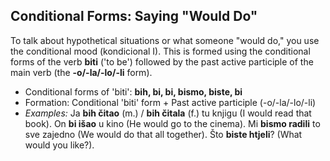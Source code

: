 ## Conditional Forms: Saying "Would Do"

To talk about hypothetical situations or what someone "would do," you use the conditional mood (kondicional I). This is formed using the conditional forms of the verb __biti__ ('to be') followed by the past active participle of the main verb (the __-o/-la/-lo/-li__ form).

*   Conditional forms of 'biti': __bih, bi, bi, bismo, biste, bi__
*   Formation: Conditional 'biti' form + Past active participle (-o/-la/-lo/-li)
*   _Examples:_ Ja __bih čitao__ (m.) / __bih čitala__ (f.) tu knjigu (I would read that book). On __bi išao__ u kino (He would go to the cinema). Mi __bismo radili__ to sve zajedno (We would do that all together). Što __biste htjeli__? (What would you like?).